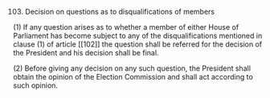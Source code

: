 103. Decision on questions as to disqualifications of members

 (1) If any question arises as to whether a member of either House of Parliament has become subject to any of the disqualifications mentioned in clause (1) of article [[102]]  the question shall be referred for the decision of the President and his decision shall be final.

(2) Before giving any decision on any such question, the President shall obtain the opinion of the Election Commission and shall act according to such opinion.

